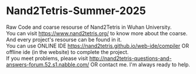 # Nand2Tetris-Summer-2025
Raw Code and coarse resourse of Nand2Tetris in Wuhan University.  
You can visit https://www.nand2tetris.org/ to know more about the coarse. And every project's resourse can be found in it.   
You can use ONLINE IDE https://nand2tetris.github.io/web-ide/compiler OR offline ide (in the website) to complete the project.  
If you meet problems, please visit http://nand2tetris-questions-and-answers-forum.52.s1.nabble.com/ OR contact me. I'm always ready to help.
